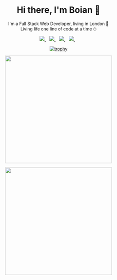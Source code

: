<h1 align='center'>
  Hi there, I'm Boian 👋
</h1>

<p align='center'>
  I'm a Full Stack Web Developer, living in London 💂 <br>
  Living life one line of code at a time ⏱
</p>

<p align='center'>
  
  <a href="https://linkedin.com/in/boian-ivanov/">
    <img src="https://img.shields.io/badge/linkedin-%230077B5.svg?&style=for-the-badge&logo=linkedin&logoColor=white" />
  </a>&nbsp;&nbsp;
  <a href="https://stackoverflow.com/story/boian-ivanov/">
    <img src="https://img.shields.io/badge/stack%20overflow-FE7A16?logo=stack-overflow&logoColor=white&style=for-the-badge" />        
  </a>&nbsp;&nbsp;
  <a href="mailto:boian.ivanov44@gmail.com">
    <img src="https://img.shields.io/badge/gmail-D14836?&style=for-the-badge&logo=gmail&logoColor=white" />        
  </a>&nbsp;&nbsp;  
  <a href="https://www.instagram.com/boian.n.ivanov/">
    <img src="https://img.shields.io/badge/instagram-%23E4405F.svg?&style=for-the-badge&logo=instagram&logoColor=white" />        
  </a>&nbsp;&nbsp;  
</p>

<p align='center'>
  <a href="https://github.com/ryo-ma/github-profile-trophy">
    <img alt="trophy" src="https://github-profile-trophy.vercel.app/?username=boian-ivanov&margin-w=5"/>
  </a>
</p>

<p align='center'>
  <a href="#"><img src="https://github-readme-stats.vercel.app/api?username=boian-ivanov&show_icons=true&count_private=true&theme=dark&include_all_commits=true" width="350"></a>
</p>

<p align='center'>
  <a href="#"><img src="https://github-readme-stats.vercel.app/api/top-langs/?username=boian-ivanov&layout=compact" width="350"></a>
</p>

<!--
Usefull resources:
https://github.com/alexandresanlim/Badges4-README.md-Profile
https://github.com/anuraghazra/github-readme-stats
https://raw.githubusercontent.com/alexandresanlim/alexandresanlim/master/README.md
https://rahuldkjain.github.io/gh-profile-readme-generator/
-->
